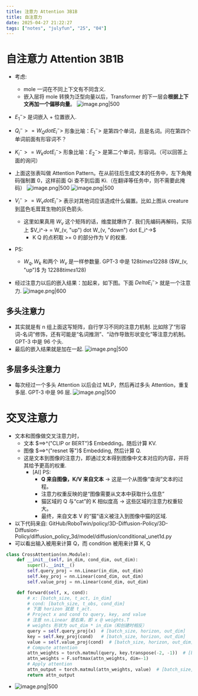 ```yaml
---
title: 注意力 Attention 3B1B
title: 自注意力
date: 2025-04-27 21:22:27
tags: ["notes", "julyfun", "25", "04"]
---
```


# 自注意力 Attention 3B1B

- 考虑:
  - mole 一词在不同上下文有不同含义.
  - 嵌入层将 mole 转换为泛型向量以后，Transformer 的下一层会**根据上下文再加一个偏移向量**。
    ![image.png|500](https://how-to-1258460161.cos.ap-shanghai.myqcloud.com/how-to20250428220412.png)

- $E_1^->$ 是词嵌入 $+$ 位置嵌入.
- $Q_i^-> = W_Q dot E_i^->$ 形象比喻：$E_1^->$ 是第四个单词，且是名词。问在第四个单词前面有形容词不？
- $K_i^-> = W_k dot E_i^->$ 形象比喻：$E_2^->$ 是第二个单词，形容词。（可以回答上面的询问）
- 上面这张表叫做 Attention Pattern。在从前往后生成文本的任务中，左下角掩码强制置 0，这样前面 Qi 查不到后面 Ki.（在翻译等任务中，则不需要此掩码）
  ![image.png|500](https://how-to-1258460161.cos.ap-shanghai.myqcloud.com/how-to20250428220719.png)
  ![image.png|500](https://how-to-1258460161.cos.ap-shanghai.myqcloud.com/how-to20250428220832.png)
- $V_i^-> = W_v dot E_i^->$ 表示对其他词应该造成什么偏置。比如上图从 creature 到蓝色毛茸茸生物的灰色箭头.
  - 这里如果真用 $W_v$ 这个矩阵的话，维度就爆炸了. 我们先编码再解码，实际上 $V_i^-> = W_(v, "up") dot W_(v, "down") dot E_i^->$
    - K Q 的点积取 >= 0 的部分作为 V 的权重.
- PS:
  - $W_q, W_k$ 和两个 $W_v$ 是一样参数量. GPT-3 中是 $128 times 12288$ ($W_(v, "up")$ 为 $12288 times 128$)
- 经过注意力以后的嵌入结果：加起来，如下图。下面 $Delta E_i^->$ 就是一个注意力.
  ![image.png|600](https://how-to-1258460161.cos.ap-shanghai.myqcloud.com/how-to20250428223207.png)

## 多头注意力

- 其实就是有 n 组上面这写矩阵，自行学习不同的注意力机制. 比如除了“形容词-名词”修饰，还有可能是“名词推测”、“动作导致形状变化”等注意力机制。GPT-3 中是 96 个头.
- 最后的嵌入结果就是加在一起.
  ![image.png|500](https://how-to-1258460161.cos.ap-shanghai.myqcloud.com/how-to20250428225325.png)

## 多层多头注意力

- 每次经过一个多头 Attention 以后会过 MLP，然后再过多头 Attention，重复多层. GPT-3 中是 96 层.
  ![image.png|500](https://how-to-1258460161.cos.ap-shanghai.myqcloud.com/how-to20250428225647.png)

# 交叉注意力

- 文本和图像做交叉注意力时，
  - 文本 $==>^("CLIP or BERT")$ Embedding。随后计算 KV.
  - 图像 $==>^("resnet 等")$ Embedding, 然后计算 Q.
  - 这是文本到图像的注意力，即通过文本得到图像中文本对应的内容，并将其给予更高的权重.
    - [AI] PS:
      - **Q 来自图像，K/V 来自文本** → 这是一个从图像“查询”文本的过程。
      - 注意力权重反映的是“图像需要从文本中获取什么信息”
      - 猫区域的 Q 与“cat”的 K 相似度高 → 这些区域的注意力权重较大。
      - 最终，来自文本 V 的“猫”语义被注入到图像中猫的区域.
- 以下代码来自: GitHub/RoboTwin/policy/3D-Diffusion-Policy/3D-Diffusion-Policy/diffusion_policy_3d/model/diffusion/conditional_unet1d.py
- 可以看出输入被用来计算 Q，而 condition 被用来计算 K, Q

```python
class CrossAttention(nn.Module):
    def __init__(self, in_dim, cond_dim, out_dim):
        super().__init__()
        self.query_proj = nn.Linear(in_dim, out_dim)
        self.key_proj = nn.Linear(cond_dim, out_dim)
        self.value_proj = nn.Linear(cond_dim, out_dim)

    def forward(self, x, cond):
        # x: [batch_size, t_act, in_dim]
        # cond: [batch_size, t_obs, cond_dim]
		# 下面 horizon 就是 t_act.
        # Project x and cond to query, key, and value
		# 注意 nn.Linear 是右乘，即 x @ weights.T
		# weights 形状为 out_dim * in_dim（和创建时相反）
        query = self.query_proj(x)  # [batch_size, horizon, out_dim]
        key = self.key_proj(cond)   # [batch_size, horizon, out_dim]
        value = self.value_proj(cond)  # [batch_size, horizon, out_dim]
        # Compute attention
        attn_weights = torch.matmul(query, key.transpose(-2, -1))  # [batch_size, horizon, horizon]
        attn_weights = F.softmax(attn_weights, dim=-1)
        # Apply attention
        attn_output = torch.matmul(attn_weights, value)  # [batch_size, horizon, out_dim]
        return attn_output
```

- ![image.png|500](https://how-to-1258460161.cos.ap-shanghai.myqcloud.com/how-to20250428225325.png)
